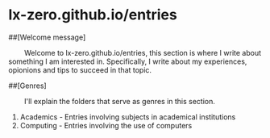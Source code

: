 lx-zero.github.io/entries
=================

##[Welcome message]

&nbsp;&nbsp;&nbsp;&nbsp;&nbsp;&nbsp;&nbsp;&nbsp;Welcome to lx-zero.github.io/entries, this section is where I write about 
something I am interested in. Specifically, I write about my experiences, opionions and tips to succeed in that topic.

##[Genres]

&nbsp;&nbsp;&nbsp;&nbsp;&nbsp;&nbsp;&nbsp;&nbsp;I'll explain the folders that serve as genres in this section.

<ol>
  <li>Academics - Entries involving subjects in academical institutions</li>
  <li>Computing - Entries involving the use of computers</li>
</ol>
